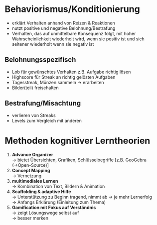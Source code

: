 # Behaviorismus/Konditionierung

- erklärt Verhalten anhand von Reizen & Reaktionen
- nutzt positive und negative Belohnung/Bestrafung
- Verhalten, das auf unmittelbare Konsequenz folgt, mit hoher Wahrscheinlichkeit wiederholt wird, wenn sie positiv ist und sich seltener wiederholt wenn sie negativ ist

## Belohnungsspezifisch
- Lob für gewünschtes Verhalten z.B. Aufgabe richtig lösen
- Highscore für Streak an richtig gelösten Aufgaben
- Tagesstreak, Münzen sammeln &rarr; erarbeiten
- Bilder(teil) freischalten

## Bestrafung/Misachtung
- verlieren von Streaks
- Levels zum Vergleich mit anderen

# Methoden kognitiver Lerntheorien
1. **Advance Organizer**	   
&rarr; bietet Übersichten, Grafiken, Schlüsselbegriffe [z.B. GeoGebra (&rarr;Open-Source)]
2. **Concept Mapping**   
&rarr; Vernetzung
3. **multimediales Lernen**   
&rarr; Kombination von Text, Bildern & Animation
4. **Scaffolding & adaptive Hilfe**   
&rarr; Unterstützung zu Beginn tragend, nimmt ab &rarr; je mehr Lernerfolg  
&rarr; Anfangs Erklärung (Einleitung zum Thema)
5. **Gamification mit Fokus auf Verständnis**  
&rarr; zeigt Lösungswege selbst auf  
&rarr; besser merken
